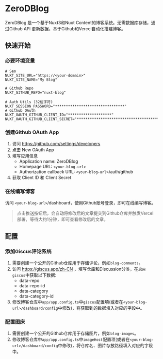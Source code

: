 # ZeroDBlog

ZeroDBlog 是一个基于Nuxt3和Nuxt Content的博客系统。无需数据库存储，通过Github API 更新数据，基于Github和Vercel自动化搭建博客。

## 快速开始

### 必要环境变量

```env
# Seo
NUXT_SITE_URL="https://<your-domain>"
NUXT_SITE_NAME="My Blog"

# Github Repo
NUXT_GITHUB_REPO="nuxt-blog"

# Auth Utils (32位字符)
NUXT_SESSION_PASSWORD="********************************"
# Github OAuth
NUXT_OAUTH_GITHUB_CLIENT_ID="********************"
NUXT_OAUTH_GITHUB_CLIENT_SECRET="****************************************"

```

### 创建Github OAuth App

1. 访问 https://github.com/settings/developers
2. 点击 New OAuth App
3. 填写应用信息
   - Application name: ZeroDBlog
   - Homepage URL: `<your-blog-url>`
   - Authorization callback URL: `<your-blog-url>`/auth/github
4. 获取 Client ID 和 Client Secret

### 在线编写博客

访问 `<your-blog-url>`/dashboard，使用Github账号登录，即可在线编写博客。

> 点击推送按钮后，会自动将修改后的文章提交到Github仓库并触发Vercel 部署，等待大约1分钟，即可查看修改后的文章。

## 配置

### 添加Giscus评论系统

1. 需要创建一个公开的Github仓库用于存储评论，例如`blog-comments`。
2. 访问 https://giscus.app/zh-CN ，填写仓库和Discussion分类，在`启用 giscus`中获取以下数据:
   - data-repo
   - data-repo-id
   - data-category
   - data-category-id
3. 修改博客仓库中`app/app.config.ts`中`giscus`配置项(或者在`<your-blog-url>/dashboard/config`中修改)，将获取到的数据填入对应的字段中。

### 配置图床

1. 需要创建一个公开的Github仓库用于存储图片，例如`blog-images`。
2. 修改博客仓库中`app/app.config.ts`中`imageHost`配置项(或者在`<your-blog-url>/dashboard/config`中修改)，将仓库名、图片存放路径填入对应的字段中。
